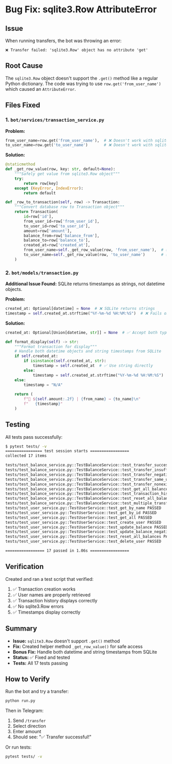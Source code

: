 # Bug Fix: sqlite3.Row AttributeError

## Issue

When running transfers, the bot was throwing an error:
```
❌ Transfer failed: 'sqlite3.Row' object has no attribute 'get'
```

## Root Cause

The `sqlite3.Row` object doesn't support the `.get()` method like a regular Python dictionary. The code was trying to use `row.get('from_user_name')` which caused an `AttributeError`.

## Files Fixed

### 1. `bot/services/transaction_service.py`

**Problem:**
```python
from_user_name=row.get('from_user_name'),  # ❌ Doesn't work with sqlite3.Row
to_user_name=row.get('to_user_name')       # ❌ Doesn't work with sqlite3.Row
```

**Solution:**
```python
@staticmethod
def _get_row_value(row, key: str, default=None):
    """Safely get value from sqlite3.Row object"""
    try:
        return row[key]
    except (KeyError, IndexError):
        return default

def _row_to_transaction(self, row) -> Transaction:
    """Convert database row to Transaction object"""
    return Transaction(
        id=row['id'],
        from_user_id=row['from_user_id'],
        to_user_id=row['to_user_id'],
        amount=row['amount'],
        balance_from=row['balance_from'],
        balance_to=row['balance_to'],
        created_at=row['created_at'],
        from_user_name=self._get_row_value(row, 'from_user_name'),  # ✅ Safe access
        to_user_name=self._get_row_value(row, 'to_user_name')       # ✅ Safe access
    )
```

### 2. `bot/models/transaction.py`

**Additional Issue Found:**
SQLite returns timestamps as strings, not datetime objects.

**Problem:**
```python
created_at: Optional[datetime] = None  # ❌ SQLite returns strings
timestamp = self.created_at.strftime("%Y-%m-%d %H:%M:%S")  # ❌ Fails on strings
```

**Solution:**
```python
created_at: Optional[Union[datetime, str]] = None  # ✅ Accept both types

def format_display(self) -> str:
    """Format transaction for display"""
    # Handle both datetime objects and string timestamps from SQLite
    if self.created_at:
        if isinstance(self.created_at, str):
            timestamp = self.created_at  # ✅ Use string directly
        else:
            timestamp = self.created_at.strftime("%Y-%m-%d %H:%M:%S")
    else:
        timestamp = "N/A"
    
    return (
        f"💸 ${self.amount:.2f} | {from_name} → {to_name}\n"
        f"   {timestamp}"
    )
```

## Testing

All tests pass successfully:

```bash
$ pytest tests/ -v
================ test session starts =================
collected 17 items

tests/test_balance_service.py::TestBalanceService::test_transfer_success PASSED
tests/test_balance_service.py::TestBalanceService::test_transfer_insufficient_funds PASSED
tests/test_balance_service.py::TestBalanceService::test_transfer_negative_amount PASSED
tests/test_balance_service.py::TestBalanceService::test_transfer_same_user PASSED
tests/test_balance_service.py::TestBalanceService::test_transfer_nonexistent_user PASSED
tests/test_balance_service.py::TestBalanceService::test_get_all_balances PASSED
tests/test_balance_service.py::TestBalanceService::test_transaction_history PASSED
tests/test_balance_service.py::TestBalanceService::test_reset_all_balances PASSED
tests/test_balance_service.py::TestBalanceService::test_multiple_transfers PASSED
tests/test_user_service.py::TestUserService::test_get_by_name PASSED
tests/test_user_service.py::TestUserService::test_get_by_id PASSED
tests/test_user_service.py::TestUserService::test_get_all PASSED
tests/test_user_service.py::TestUserService::test_create_user PASSED
tests/test_user_service.py::TestUserService::test_update_balance PASSED
tests/test_user_service.py::TestUserService::test_update_balance_negative_fails PASSED
tests/test_user_service.py::TestUserService::test_reset_all_balances PASSED
tests/test_user_service.py::TestUserService::test_delete_user PASSED

================= 17 passed in 1.06s =================
```

## Verification

Created and ran a test script that verified:
1. ✅ Transaction creation works
2. ✅ User names are properly retrieved
3. ✅ Transaction history displays correctly
4. ✅ No sqlite3.Row errors
5. ✅ Timestamps display correctly

## Summary

- **Issue:** `sqlite3.Row` doesn't support `.get()` method
- **Fix:** Created helper method `_get_row_value()` for safe access
- **Bonus Fix:** Handle both datetime and string timestamps from SQLite
- **Status:** ✅ Fixed and tested
- **Tests:** All 17 tests passing

## How to Verify

Run the bot and try a transfer:
```bash
python run.py
```

Then in Telegram:
1. Send `/transfer`
2. Select direction
3. Enter amount
4. Should see: "✅ Transfer successful!"

Or run tests:
```bash
pytest tests/ -v
```
